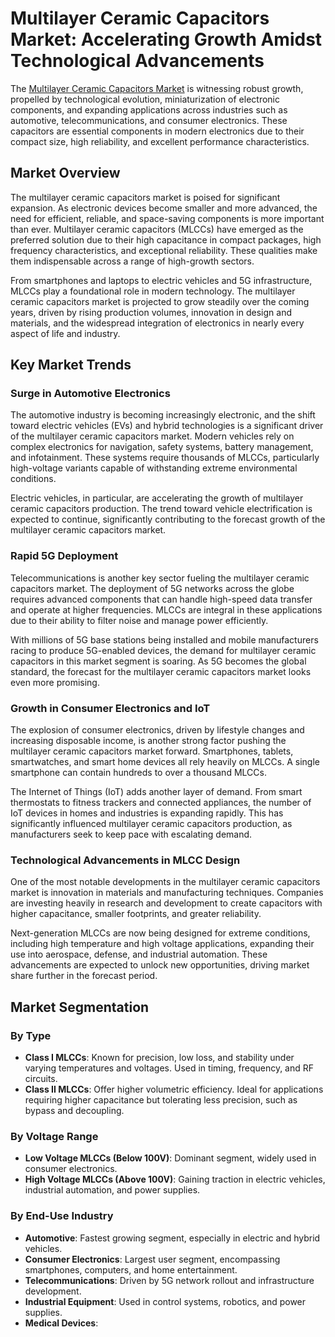 # Multilayer Ceramic Capacitors Market: Accelerating Growth Amidst Technological Advancements

The [Multilayer Ceramic Capacitors Market](https://datavagyanik.com/reports/multilayer-ceramic-capacitors-market-research-insights-market-size-analysis-and-forecast-competitive-landscape-market-share/) is witnessing robust growth, propelled by technological evolution, miniaturization of electronic components, and expanding applications across industries such as automotive, telecommunications, and consumer electronics. These capacitors are essential components in modern electronics due to their compact size, high reliability, and excellent performance characteristics.

## Market Overview

The multilayer ceramic capacitors market is poised for significant expansion. As electronic devices become smaller and more advanced, the need for efficient, reliable, and space-saving components is more important than ever. Multilayer ceramic capacitors (MLCCs) have emerged as the preferred solution due to their high capacitance in compact packages, high frequency characteristics, and exceptional reliability. These qualities make them indispensable across a range of high-growth sectors.

From smartphones and laptops to electric vehicles and 5G infrastructure, MLCCs play a foundational role in modern technology. The multilayer ceramic capacitors market is projected to grow steadily over the coming years, driven by rising production volumes, innovation in design and materials, and the widespread integration of electronics in nearly every aspect of life and industry.

## Key Market Trends

### Surge in Automotive Electronics

The automotive industry is becoming increasingly electronic, and the shift toward electric vehicles (EVs) and hybrid technologies is a significant driver of the multilayer ceramic capacitors market. Modern vehicles rely on complex electronics for navigation, safety systems, battery management, and infotainment. These systems require thousands of MLCCs, particularly high-voltage variants capable of withstanding extreme environmental conditions.

Electric vehicles, in particular, are accelerating the growth of multilayer ceramic capacitors production. The trend toward vehicle electrification is expected to continue, significantly contributing to the forecast growth of the multilayer ceramic capacitors market.

### Rapid 5G Deployment

Telecommunications is another key sector fueling the multilayer ceramic capacitors market. The deployment of 5G networks across the globe requires advanced components that can handle high-speed data transfer and operate at higher frequencies. MLCCs are integral in these applications due to their ability to filter noise and manage power efficiently.

With millions of 5G base stations being installed and mobile manufacturers racing to produce 5G-enabled devices, the demand for multilayer ceramic capacitors in this market segment is soaring. As 5G becomes the global standard, the forecast for the multilayer ceramic capacitors market looks even more promising.

### Growth in Consumer Electronics and IoT

The explosion of consumer electronics, driven by lifestyle changes and increasing disposable income, is another strong factor pushing the multilayer ceramic capacitors market forward. Smartphones, tablets, smartwatches, and smart home devices all rely heavily on MLCCs. A single smartphone can contain hundreds to over a thousand MLCCs.

The Internet of Things (IoT) adds another layer of demand. From smart thermostats to fitness trackers and connected appliances, the number of IoT devices in homes and industries is expanding rapidly. This has significantly influenced multilayer ceramic capacitors production, as manufacturers seek to keep pace with escalating demand.

### Technological Advancements in MLCC Design

One of the most notable developments in the multilayer ceramic capacitors market is innovation in materials and manufacturing techniques. Companies are investing heavily in research and development to create capacitors with higher capacitance, smaller footprints, and greater reliability.

Next-generation MLCCs are now being designed for extreme conditions, including high temperature and high voltage applications, expanding their use into aerospace, defense, and industrial automation. These advancements are expected to unlock new opportunities, driving market share further in the forecast period.

## Market Segmentation

### By Type

- **Class I MLCCs**: Known for precision, low loss, and stability under varying temperatures and voltages. Used in timing, frequency, and RF circuits.
- **Class II MLCCs**: Offer higher volumetric efficiency. Ideal for applications requiring higher capacitance but tolerating less precision, such as bypass and decoupling.

### By Voltage Range

- **Low Voltage MLCCs (Below 100V)**: Dominant segment, widely used in consumer electronics.
- **High Voltage MLCCs (Above 100V)**: Gaining traction in electric vehicles, industrial automation, and power supplies.

### By End-Use Industry

- **Automotive**: Fastest growing segment, especially in electric and hybrid vehicles.
- **Consumer Electronics**: Largest user segment, encompassing smartphones, computers, and home entertainment.
- **Telecommunications**: Driven by 5G network rollout and infrastructure development.
- **Industrial Equipment**: Used in control systems, robotics, and power supplies.
- **Medical Devices**:
